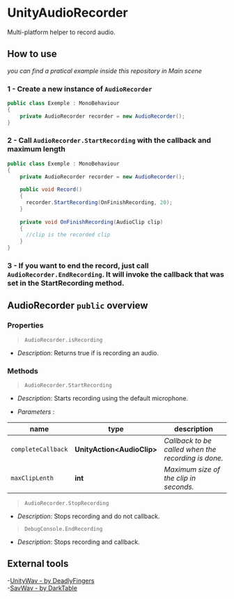 # UnityAudioRecorder
Multi-platform helper to record audio.


## How to use
*you can find a pratical example inside this repository in Main scene*

### 1 - Create a new instance of ```AudioRecorder```
```c#
public class Exemple : MonoBehaviour
{
    private AudioRecorder recorder = new AudioRecorder();
}
```

### 2 - Call ```AudioRecorder.StartRecording``` with the callback and maximum length
```c#
public class Exemple : MonoBehaviour
{
    private AudioRecorder recorder = new AudioRecorder();
    
    public void Record()
    {
      recorder.StartRecording(OnFinishRecording, 20);
    }
    
    private void OnFinishRecording(AudioClip clip)
    {
      //clip is the recorded clip
    }
}
```

### 3 - If you want to end the record, just call ```AudioRecorder.EndRecording```. It will invoke the callback that was set in the StartRecording method.

## AudioRecorder `public` overview

### Properties

> `AudioRecorder.isRecording`
- *Description*: Returns true if is recording an audio.

### Methods

> `AudioRecorder.StartRecording`
- *Description*: Starts recording using the default microphone.

- *Parameters* :

|name  |type  |description  |
|--|--|--|
|`completeCallback` |**UnityAction\<AudioClip\>** |*Callback to be called when the recording is done.*  |
|`maxClipLenth` |**int** |*Maximum size of the clip in seconds.*  |

> `AudioRecorder.StopRecording`
- *Description*: Stops recording and do not callback.

> `DebugConsole.EndRecording`
- *Description*: Stops recording and callback.

## External tools
-[UnityWav - by DeadlyFingers](https://github.com/deadlyfingers/UnityWav) 
</br>-[SavWav - by DarkTable](https://gist.github.com/darktable/2317063)
